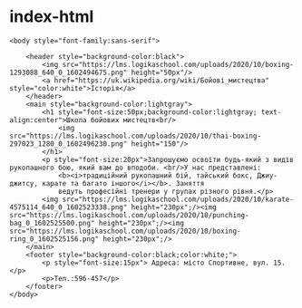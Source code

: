 # index-html
<html>
<title>школа бойових мистецтв</title>

    <body style="font-family:sans-serif">

        <header style="background-color:black">
            <img src="https://lms.logikaschool.com/uploads/2020/10/boxing-1293088_640_0_1602494675.png" height="50px"/>
            <a href="https://uk.wikipedia.org/wiki/Бойові_мистецтва" style="color:white">Історія</a>
        </header>
        <main style="background-color:lightgray">
            <h1 style="font-size:50px;background-color:lightgray; text-align:center">Школа бойових мистецтв<br/>
                <img src="https://lms.logikaschool.com/uploads/2020/10/thai-boxing-297023_1280_0_1602496230.png" height="150"/>
            </h1>
            <p style="font-size:20px">Запрошуємо освоїти будь-який з видів рукопашного бою, який вам до вподоби. <br/>У нас представлені:
                <b><i>традиційний рукопашний бій, тайський бокс, Джиу-джитсу, карате та багато іншого</i></b>. Заняття
                ведуть професійні тренери у групах різного рівня.</p>
            <img src="https://lms.logikaschool.com/uploads/2020/10/karate-4575114_640_0_1602523338.png" height="230px";/><img src="https://lms.logikaschool.com/uploads/2020/10/punching-bag_0_1602525500.png" height="230px";/><img src="https://lms.logikaschool.com/uploads/2020/10/boxing-ring_0_1602525156.png" height="230px";/>
        </main>
        <footer style="background-color:black;color:white;">
            <p style="font-size:15px"> Адреса: місто Спортивне, вул. 15.</p>
            <p>Тел.:596-457</p>
        </footer>
    </body>

</html>

